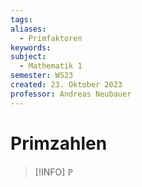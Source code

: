 ```yaml
---
tags: 
aliases:
  - Primfaktoren
keywords: 
subject:
  - Mathematik 1
semester: WS23
created: 23. Oktober 2023
professor: Andreas Neubauer
---
```

 

# Primzahlen

> [!INFO] $\mathbb{P}$